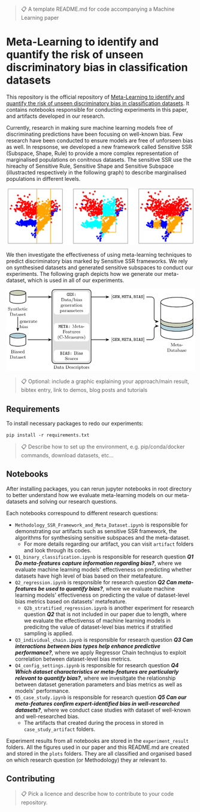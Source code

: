 >📋  A template README.md for code accompanying a Machine Learning paper

# Meta-Learning to identify and quantify the risk of unseen discriminatory bias in classification datasets

This repository is the official repository of [Meta-Learning to identify and quantify the risk of unseen discriminatory bias in classification datasets](). It contains notebooks responsible for conducting experiments in this paper, and artifacts developed in our research.

Currently, research in making sure machine learning models free of discriminating predictions have been focusing on well-known bias. Few research have been conducted to ensure models are free of unforseen bias as well. In respsonse, we developed a new framework called Sensitive SSR (Subspace, Shape, Rule) to provide a more complex representation of marginalised populations on conitnous datasets. The sensitive SSR use the hireachy of Sensitive Rule, Sensitive Shape and Sensitive Subspace (illustracted respectively in the following graph) to describe marginalised populations in different levels.

![emo](plots/ssr_demo.png)

We then investigate the effectiveness of using meta-learning techniques to predict discriminatory bias marked by Sensitive SSR frameworks. We rely on synthesised datasets and generated sensitive subspaces to conduct our experiments. The following graph depicts how we generate our meta-dataset, which is used in all of our experiments.

![demo](plots/metabase.png)

>📋  Optional: include a graphic explaining your approach/main result, bibtex entry, link to demos, blog posts and tutorials

## Requirements

To install necessary packages to redo our experiments:

```setup
pip install -r requirements.txt
```

>📋  Describe how to set up the environment, e.g. pip/conda/docker commands, download datasets, etc...

## Notebooks

After installing packages, you can rerun jupyter notebooks in root directory to better understand how we evaluate meta-learning models on our meta-datasets and solving our research questions.

Each notebooks correspound to different research questions:
- `Methodology_SSR_Framework_and_Meta_Dataset.ipynb` is responsible for demonstrating our artifacts such as sensitive SSR framework, the algorithms for synthesising sensitive subspaces and the meta-dataset.
    - For more details regarding our artifact, you can visit `artifact` folders and look through its codes.
- `Q1_binary_classification.ipynb` is responsible for research question ***Q1 Do meta-features capture information regarding bias?***, where we evaluate machine learning models' effectiveness on predicting whether datasets have high level of bias based on their metafeature.
- `Q2_regression.ipynb` is responsible for research question ***Q2 Can meta-features be used to quantify bias?***, where we evaluate machine learning models' effectiveness on predicting the value of dataset-level bias metrics based on datasets' metafeature.
    - `Q2b_stratified_regression.ipynb` is another experiment for research question ***Q2*** that is not included in our paper due to length, where we evaluate the effectivenss of machine learning models in predicitng the value of dataset-level bias metrics if stratified sampling is applied.
- `Q3_individual_chain.ipynb` is responsible for research question ***Q3 Can interactions between bias types help enhance predictive performance?***, where we apply Regressor Chain technqius to exploit correlation between dataset-level bias metrics.
- `Q4_config_settings.ipynb` is responsible for research question ***Q4 Which dataset characteristics or meta-features are particularly relevant to quantify bias?***, where we invesitgate the relationship between dataset generation parameters and bias metrics as well as models' performance.
- `Q5_case_study.ipynb` is responsible for research question ***Q5 Can our meta-features confirm expert-identified bias in well-researched datasets?***, where we conduct case studies with dataset of well-known and well-researched bias.
    - The artifacts that created during the process in stored in `case_study_artifact` folders.

Experiment results from all notebooks are stored in the `experiment_result` folders. All the figures used in our paper and this README.md are created and stored in the `plots` folders. They are all classified and organised based on which research question (or Methodology) they ar relevant to.  

<!-- ## Training

To train the model(s) in the paper, run this command:

```train
python train.py --input-data <path_to_data> --alpha 10 --beta 20
```

>📋  Describe how to train the models, with example commands on how to train the models in your paper, including the full training procedure and appropriate hyperparameters.

## Evaluation

To evaluate my model on ImageNet, run:

```eval
python eval.py --model-file mymodel.pth --benchmark imagenet
```

>📋  Describe how to evaluate the trained models on benchmarks reported in the paper, give commands that produce the results (section below).

## Pre-trained Models

You can download pretrained models here:

- [My awesome model](https://drive.google.com/mymodel.pth) trained on ImageNet using parameters x,y,z. 

>📋  Give a link to where/how the pretrained models can be downloaded and how they were trained (if applicable).  Alternatively you can have an additional column in your results table with a link to the models.

## Results

Our model achieves the following performance on :

### [Image Classification on ImageNet](https://paperswithcode.com/sota/image-classification-on-imagenet)

| Model name         | Top 1 Accuracy  | Top 5 Accuracy |
| ------------------ |---------------- | -------------- |
| My awesome model   |     85%         |      95%       |

>📋  Include a table of results from your paper, and link back to the leaderboard for clarity and context. If your main result is a figure, include that figure and link to the command or notebook to reproduce it.  -->


## Contributing

>📋  Pick a licence and describe how to contribute to your code repository. 
